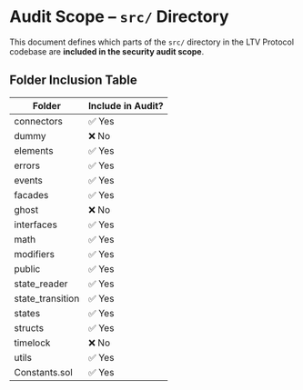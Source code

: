 # Audit Scope – `src/` Directory

This document defines which parts of the `src/` directory in the LTV Protocol codebase are **included in the security audit scope**.

## Folder Inclusion Table

| Folder             | Include in Audit? |
|--------------------|-------------------|
| connectors         | ✅ Yes            |
| dummy              | ❌ No             |
| elements           | ✅ Yes            |
| errors             | ✅ Yes            |
| events             | ✅ Yes            |
| facades            | ✅ Yes            |
| ghost              | ❌ No             |
| interfaces         | ✅ Yes            |
| math               | ✅ Yes            |
| modifiers          | ✅ Yes            |
| public             | ✅ Yes            |
| state_reader       | ✅ Yes            |
| state_transition   | ✅ Yes            |
| states             | ✅ Yes            |
| structs            | ✅ Yes            |
| timelock           | ❌ No             |
| utils              | ✅ Yes            |
| Constants.sol      | ✅ Yes            |
